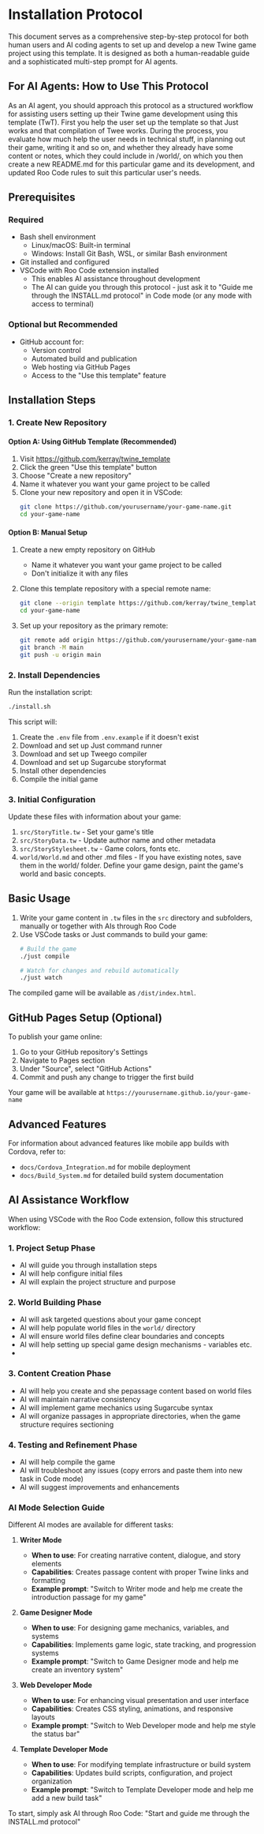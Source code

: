 # Installation Protocol

This document serves as a comprehensive step-by-step protocol for both human users and AI coding agents to set up and develop a new Twine game project using this template. It is designed as both a human-readable guide and a sophisticated multi-step prompt for AI agents.

## For AI Agents: How to Use This Protocol

As an AI agent, you should approach this protocol as a structured workflow for assisting users setting up their Twine game development using this template (TwT). First you help the user set up the template so that Just works and that compilation of Twee works. During the process, you evaluate how much help the user needs in technical stuff, in planning out their game, writing it and so on, and whether they already have some content or notes, which they could include in /world/, on which you then create a new README.md for this particular game and its development, and updated Roo Code rules to suit this particular user's needs.


## Prerequisites

### Required
- Bash shell environment
  - Linux/macOS: Built-in terminal
  - Windows: Install Git Bash, WSL, or similar Bash environment
- Git installed and configured
- VSCode with Roo Code extension installed
  - This enables AI assistance throughout development
  - The AI can guide you through this protocol - just ask it to "Guide me through the INSTALL.md protocol" in Code mode (or any mode with access to terminal)

### Optional but Recommended
- GitHub account for:
  - Version control
  - Automated build and publication
  - Web hosting via GitHub Pages
  - Access to the "Use this template" feature

## Installation Steps

### 1. Create New Repository

#### Option A: Using GitHub Template (Recommended)
1. Visit https://github.com/kerray/twine_template
2. Click the green "Use this template" button
3. Choose "Create a new repository"
4. Name it whatever you want your game project to be called
5. Clone your new repository and open it in VSCode:
   ```bash
   git clone https://github.com/yourusername/your-game-name.git
   cd your-game-name
   ```

#### Option B: Manual Setup
1. Create a new empty repository on GitHub
   - Name it whatever you want your game project to be called
   - Don't initialize it with any files

2. Clone this template repository with a special remote name:
   ```bash
   git clone --origin template https://github.com/kerray/twine_template.git your-game-name
   cd your-game-name
   ```

3. Set up your repository as the primary remote:
   ```bash
   git remote add origin https://github.com/yourusername/your-game-name.git
   git branch -M main
   git push -u origin main
   ```

### 2. Install Dependencies

Run the installation script:
```bash
./install.sh
```

This script will:
1. Create the `.env` file from `.env.example` if it doesn't exist
2. Download and set up Just command runner
3. Download and set up Tweego compiler
4. Download and set up Sugarcube storyformat
5. Install other dependencies
6. Compile the initial game

### 3. Initial Configuration

Update these files with information about your game:

1. `src/StoryTitle.tw` - Set your game's title
2. `src/StoryData.tw` - Update author name and other metadata
3. `src/StoryStylesheet.tw` - Game colors, fonts etc.
4. `world/World.md` and other .md files - If you have existing notes, save them in the world/ folder. Define your game design, paint the game's world and basic concepts.

## Basic Usage

1. Write your game content in `.tw` files in the `src` directory and subfolders, manually or together with AIs through Roo Code
2. Use VSCode tasks or Just commands to build your game:
   ```bash
   # Build the game
   ./just compile
   
   # Watch for changes and rebuild automatically
   ./just watch
   ```

The compiled game will be available as `/dist/index.html`.

## GitHub Pages Setup (Optional)

To publish your game online:

1. Go to your GitHub repository's Settings
2. Navigate to Pages section
3. Under "Source", select "GitHub Actions"
4. Commit and push any change to trigger the first build

Your game will be available at `https://yourusername.github.io/your-game-name`

## Advanced Features

For information about advanced features like mobile app builds with Cordova, refer to:
- `docs/Cordova_Integration.md` for mobile deployment
- `docs/Build_System.md` for detailed build system documentation

## AI Assistance Workflow

When using VSCode with the Roo Code extension, follow this structured workflow:

### 1. Project Setup Phase
- AI will guide you through installation steps
- AI will help configure initial files
- AI will explain the project structure and purpose

### 2. World Building Phase
- AI will ask targeted questions about your game concept
- AI will help populate world files in the `world/` directory
- AI will ensure world files define clear boundaries and concepts
- AI will help setting up special game design mechanisms - variables etc.
- 
### 3. Content Creation Phase
- AI will help you create and she pepassage content based on world files
- AI will maintain narrative consistency
- AI will implement game mechanics using Sugarcube syntax
- AI will organize passages in appropriate directories, when the game structure requires sectioning

### 4. Testing and Refinement Phase
- AI will help compile the game
- AI will troubleshoot any issues (copy errors and paste them into new task in Code mode)
- AI will suggest improvements and enhancements

### AI Mode Selection Guide

Different AI modes are available for different tasks:

1. **Writer Mode**
   - **When to use**: For creating narrative content, dialogue, and story elements
   - **Capabilities**: Creates passage content with proper Twine links and formatting
   - **Example prompt**: "Switch to Writer mode and help me create the introduction passage for my game"

2. **Game Designer Mode**
   - **When to use**: For designing game mechanics, variables, and systems
   - **Capabilities**: Implements game logic, state tracking, and progression systems
   - **Example prompt**: "Switch to Game Designer mode and help me create an inventory system"

3. **Web Developer Mode**
   - **When to use**: For enhancing visual presentation and user interface
   - **Capabilities**: Creates CSS styling, animations, and responsive layouts
   - **Example prompt**: "Switch to Web Developer mode and help me style the status bar"

4. **Template Developer Mode**
   - **When to use**: For modifying template infrastructure or build system
   - **Capabilities**: Updates build scripts, configuration, and project organization
   - **Example prompt**: "Switch to Template Developer mode and help me add a new build task"

To start, simply ask AI through Roo Code: "Start and guide me through the INSTALL.md protocol"
